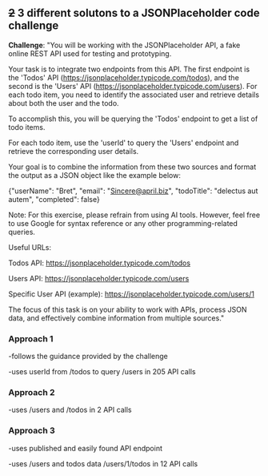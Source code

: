 ## ~~2~~ 3 different solutons to a JSONPlaceholder code challenge

**Challenge**:
"You will be working with the JSONPlaceholder API, a fake online REST
API used for testing and prototyping.

Your task is to integrate two endpoints from this API. The first
endpoint is the 'Todos' API (https://jsonplaceholder.typicode.com/todos), and the second is the 'Users' API (https://jsonplaceholder.typicode.com/users). For each todo
item, you need to identify the associated user and retrieve details about both the user and the todo.

To accomplish this, you will be querying the 'Todos' endpoint to get a
list of todo items.

For each todo item, use the 'userId' to query the 'Users' endpoint and
retrieve the corresponding user details.

Your goal is to combine the information from these two sources and
format the output as a JSON object like the example below:

{"userName": "Bret", "email": "Sincere@april.biz", "todoTitle":
"delectus aut autem", "completed": false}

Note: For this exercise, please refrain from using AI tools. However,
feel free to use Google for syntax reference or any other
programming-related queries.

Useful URLs:

Todos API: https://jsonplaceholder.typicode.com/todos 

Users API: https://jsonplaceholder.typicode.com/users 

Specific User API (example): https://jsonplaceholder.typicode.com/users/1

The focus of this task is on your ability to work with APIs, process JSON data, and effectively combine information from multiple sources."



### Approach 1
  -follows the guidance provided by the challenge
  
  -uses userId from /todos to query /users in 205 API calls
    
### Approach 2
  -uses /users and /todos in 2 API calls


### Approach 3
  -uses published and easily found API endpoint
  
  -uses /users and todos data /users/1/todos in 12 API calls
